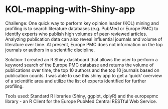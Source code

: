 # KOL-mapping-with-Shiny-app

Challenge: One quick way to perform key opinion leader (KOL) mining and profiling is to search literature databases (e.g. PubMed or Europe PMC) to identify experts who publish high volumes of peer-reviewed articles. Analyzing publication data can also reveal influential journals and volume of literature over time. At present, Europe PMC does not information on the top journals or authors in a scientific discipline.

Solution: I created an R Shiny dashboard that allows the user to perform a keyword search of the Europe PMC database and returns the volume of publications over time, the top 10 authors and the top 10 journals based on publication counts. I was able to use this shiny app to get a ‘quick’ overview of a scientific area and utilize the list of experts identified for further profiling. 

Tools used: Standard R libraries (Shiny, ggplot, dplyR) and the europepmc library - an R Client for the Europe PubMed Central RESTful Web Service.
